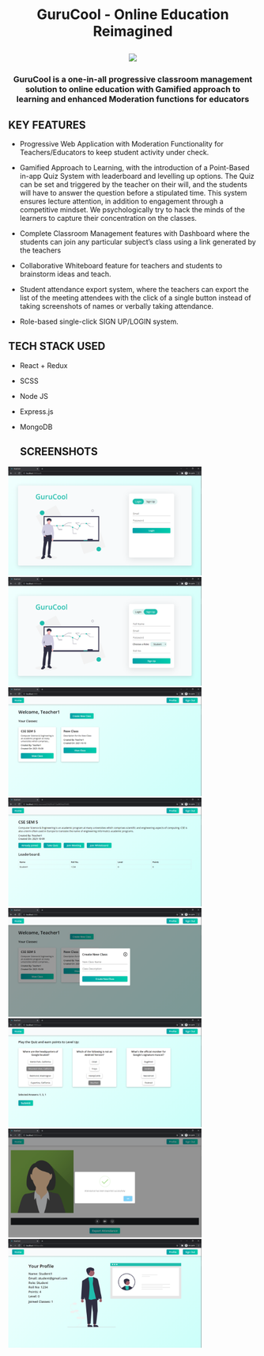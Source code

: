 # <p align = "center"> GuruCool - Online Education Reimagined </p>
<p align="center">
  <img src="https://i.pinimg.com/originals/f6/07/17/f607175ef431ee4f9090dafab56f01ff.jpg">
 </p>
 
### <p align = "center"> GuruCool is a one-in-all progressive classroom management solution to online education with Gamified approach to learning and enhanced Moderation functions for educators </p>

## KEY FEATURES 
* Progressive Web Application with Moderation Functionality for Teachers/Educators to keep student activity under check.

* Gamified Approach to Learning, with the introduction of a Point-Based in-app Quiz System with leaderboard and levelling up options. The Quiz can be set and triggered by the teacher on their will, and the students will have to answer the question before a stipulated time. This system ensures lecture attention, in addition to engagement through a competitive mindset. We psychologically try to hack the minds of the learners to capture their concentration on the classes.

* Complete Classroom Management features with Dashboard where the students can join any particular subject’s class using a link generated by the teachers
* Collaborative Whiteboard feature for teachers and students to brainstorm ideas and teach.
* Student attendance export system, where the teachers can export the list of the meeting attendees with the click of a single button instead of taking screenshots of names or verbally taking attendance. 
* Role-based single-click SIGN UP/LOGIN system.

## TECH STACK USED 
* React + Redux
* SCSS
* Node JS
* Express.js
* MongoDB

  ## SCREENSHOTS
  <p align="center">
<img src="images\Screenshot (150).png" height="220">
<img src="images\Screenshot (151).png" height="220">
  <img src="images\Screenshot (152).png" height="220">
  <img src="images\Screenshot (153).png" height="220">
  <img src="images\Screenshot (154).png" height="220">
  <img src="images\Screenshot (155).png" height="220">
  <img src="images\Screenshot (156).png" height="220">
  <img src="images\Screenshot (157).png" height="220">
  
</p>
